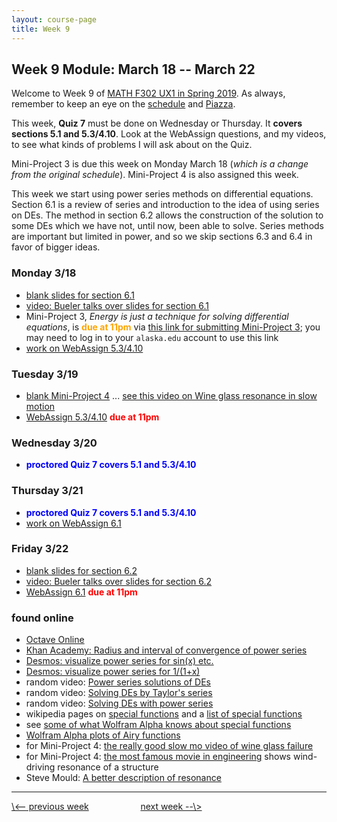 ```yaml
---
layout: course-page
title: Week 9
---
```


## Week 9 Module: March 18 -- March 22

Welcome to Week 9 of [MATH F302 UX1 in Spring 2019](index.html).  As always, remember to keep an eye on the [schedule](schedule.pdf) and [Piazza](https://piazza.com/uaf/spring2019/math302ux1/home).

This week, **Quiz 7** must be done on Wednesday or Thursday.  It **covers sections 5.1 and 5.3/4.10**.  Look at the WebAssign questions, and my videos, to see what kinds of problems I will ask about on the Quiz.

Mini-Project 3 is due this week on Monday March 18 (_which is a change from the original schedule_).  Mini-Project 4 is also assigned this week.

This week we start using power series methods on differential equations.  Section 6.1 is a review of series and introduction to the idea of using series on DEs.  The method in section 6.2 allows the construction of the solution to some DEs which we have not, until now, been able to solve.  Series methods are important but limited in power, and so we skip sections 6.3 and 6.4 in favor of bigger ideas.

### Monday 3/18
* [blank slides for section 6.1](assets/slides/6-1.pdf)
* [video: Bueler talks over slides for section 6.1](https://github.com/bueler/diff-eq-videos/blob/master/video-6-1-math302.mp4?raw=true)
* Mini-Project 3, _Energy is just a technique for solving differential equations_, is <span style="color:orange">**due at 11pm**</span> via [this link for submitting Mini-Project 3](https://goo.gl/forms/fmSrrnCs8blR3Fwn1); you may need to log in to your `alaska.edu` account to use this link
* [work on WebAssign 5.3/4.10](https://www.webassign.net/)

### Tuesday 3/19
* [blank Mini-Project 4](assets/mp/mp4-merged.pdf) ... [see this video on Wine glass resonance in slow motion](https://youtu.be/BE827gwnnk4)
* [WebAssign 5.3/4.10](https://www.webassign.net/) <span style="color:red">**due at 11pm**</span>

### Wednesday 3/20
* <span style="color:blue">**proctored Quiz 7 covers 5.1 and 5.3/4.10**</span>

### Thursday 3/21
* <span style="color:blue">**proctored Quiz 7 covers 5.1 and 5.3/4.10**</span>
* [work on WebAssign 6.1](https://www.webassign.net/)

### Friday 3/22
* [blank slides for section 6.2](assets/slides/6-2.pdf)
* [video: Bueler talks over slides for section 6.2](https://github.com/bueler/diff-eq-videos/blob/master/video-6-2-math302.mp4?raw=true)
* [WebAssign 6.1](https://www.webassign.net/) <span style="color:red">**due at 11pm**</span>

### found online
* [Octave Online](https://octave-online.net/)
* [Khan Academy: Radius and interval of convergence of power series](https://www.khanacademy.org/math/ap-calculus-bc/bc-series-new/bc-10-13/v/power-series-radius-interval-convergence)
* [Desmos: visualize power series for sin(x) etc.](https://www.desmos.com/calculator/pyv84pzacp)
* [Desmos: visualize power series for 1/(1+x)](https://www.desmos.com/calculator/ysgwtgtjqt)
* random video: [Power series solutions of DEs](https://www.youtube.com/watch?v=6csP7dw0XTY)
* random video: [Solving DEs by Taylor's series](https://www.youtube.com/watch?v=Ky5fWB0OHa4)
* random video: [Solving DEs with power series](https://www.youtube.com/watch?v=RJJKq7Uc-9I)
* wikipedia pages on [special functions](https://en.wikipedia.org/wiki/Special_functions) and a [list of special functions](https://en.wikipedia.org/wiki/List_of_special_functions_and_eponyms)
* see [some of what Wolfram Alpha knows about special functions](https://www.wolframalpha.com/input/?i=special+functions)
* [Wolfram Alpha plots of Airy functions](https://www.wolframalpha.com/input/?i=Ai(x)+and+Bi(x))
* for Mini-Project 4: [the really good slow mo video of wine glass failure](https://youtu.be/BE827gwnnk4)
* for Mini-Project 4: [the most famous movie in engineering](https://www.youtube.com/watch?v=nFzu6CNtqec) shows wind-driving resonance of a structure
* Steve Mould: [A better description of resonance](https://www.youtube.com/watch?v=N9Gg889TeKI)


<hr>
<a align="left" href="week8">\<-- previous week</a>  &nbsp; &nbsp; &nbsp; &nbsp; &nbsp; &nbsp; &nbsp; &nbsp; &nbsp; &nbsp; <a align="right" href="week10">next week --\></a>
